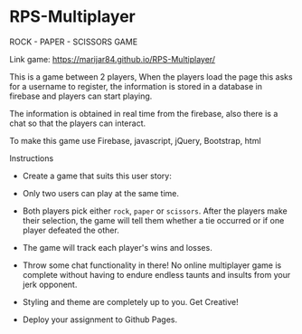 # RPS-Multiplayer

ROCK - PAPER - SCISSORS GAME

Link game: https://marijar84.github.io/RPS-Multiplayer/

This is a game between 2 players, When the players load the page this asks for a username to register, the information is stored 
in a database in firebase and players can start playing.

The information is obtained in real time from the firebase, also there is a chat so that the players can interact.

To make this game use Firebase, javascript, jQuery, Bootstrap, html


Instructions

* Create a game that suits this user story:

* Only two users can play at the same time.

* Both players pick either `rock`, `paper` or `scissors`. After the players make their selection, the game will tell them whether a tie
  occurred or if one player defeated the other.

* The game will track each player's wins and losses.

* Throw some chat functionality in there! No online multiplayer game is complete without having to endure endless taunts and insults 
  from your jerk opponent.

* Styling and theme are completely up to you. Get Creative!

* Deploy your assignment to Github Pages.
